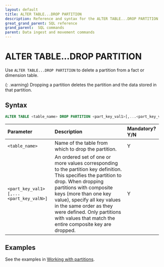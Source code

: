 ```yaml
---
layout: default
title: ALTER TABLE...DROP PARTITION
description: Reference and syntax for the ALTER TABLE...DROP PARTITION command.
great_grand_parent: SQL reference
grand_parent:  SQL commands
parent: Data ingest and movement commands
---
```


# ALTER TABLE...DROP PARTITION

Use `ALTER TABLE...DROP PARTITION` to delete a partition from a fact or dimension table.

{: .warning}
Dropping a partition deletes the partition and the data stored in that partition.

## Syntax

```sql
ALTER TABLE <table_name> DROP PARTITION <part_key_val1>[,...<part_key_valN>]
```

| Parameter          | Description                                                                                                                                                                                                                                                                                                                                                                                                                                                                                                                                                                                                                            | Mandatory? Y/N |
| :------------------ | :-------------------------------------------------------------------------------------------------------------------------------------------------------------------------------------------------------------------------------------------------------------------------------------------------------------------------------------------------------------------------------------------------------------------------------------------------------------------------------------------------------------------------------------------------------------------------------------------------------------------------------------- | :-------------- |
| `<table_name>`     | Name of the table from which to drop the partition.                                                                                                                                                                                                                                                                                                                                                                                                                                                                                                                                                                                                       | Y              |
| `<part_key_val1>[,...<part_key_valN>]` | An ordered set of one or more values corresponding to the partition key definition. This specifies the partition to drop. When dropping partitions with composite keys (more than one key value), specify all key values in the same order as they were defined. Only partitions with values that match the entire composite key are dropped. | Y              |

## Examples

See the examples in [Working with partitions](../../working-with-partitions.md#examples).
